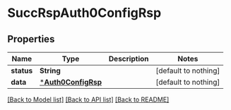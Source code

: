 # SuccRspAuth0ConfigRsp


## Properties
Name | Type | Description | Notes
------------ | ------------- | ------------- | -------------
**status** | **String** |  | [default to nothing]
**data** | [***Auth0ConfigRsp**](Auth0ConfigRsp.md) |  | [default to nothing]


[[Back to Model list]](../README.md#models) [[Back to API list]](../README.md#api-endpoints) [[Back to README]](../README.md)


